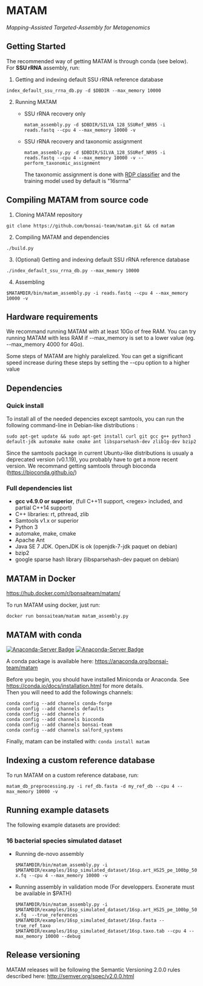 # MATAM

*Mapping-Assisted Targeted-Assembly for Metagenomics*

## Getting Started

The recommended way of getting MATAM is through conda (see below). For __SSU rRNA__ assembly, run:

1. Getting and indexing default SSU rRNA reference database

 `index_default_ssu_rrna_db.py -d $DBDIR --max_memory 10000`

2. Running MATAM

    * SSU rRNA recovery only

      `matam_assembly.py -d $DBDIR/SILVA_128_SSURef_NR95 -i reads.fastq --cpu 4 --max_memory 10000 -v`

    * SSU rRNA recovery and taxonomic assignment

      `matam_assembly.py -d $DBDIR/SILVA_128_SSURef_NR95 -i reads.fastq --cpu 4 --max_memory 10000 -v --perform_taxonomic_assignment`

       The taxonomic assignment is done with [RDP classifier](https://rdp.cme.msu.edu/) and the training model used by default is "16srrna"



## Compiling MATAM from source code

1. Cloning MATAM repository

  `git clone https://github.com/bonsai-team/matam.git && cd matam`

2. Compiling MATAM and dependencies

  `./build.py`

3. (Optional) Getting and indexing default SSU rRNA reference database

  `./index_default_ssu_rrna_db.py --max_memory 10000`

4. Assembling

  `$MATAMDIR/bin/matam_assembly.py -i reads.fastq --cpu 4 --max_memory 10000 -v`

## Hardware requirements

We recommand running MATAM with at least 10Go of free RAM. You can try running MATAM with less RAM if --max\_memory is set to a lower value (eg. --max\_memory 4000 for 4Go).

Some steps of MATAM are highly paralelized. You can get a significant speed increase during these steps by setting the --cpu option to a higher value

## Dependencies

### Quick install

To install all of the needed depencies except samtools, you can run the following command-line in Debian-like distributions :

  `sudo apt-get update && sudo apt-get install curl git gcc g++ python3 default-jdk automake make cmake ant libsparsehash-dev zlib1g-dev bzip2`

Since the samtools package in current Ubuntu-like distributions is usualy a deprecated version (v0.1.19), you probably have to get a more recent version. We recommand getting samtools through bioconda (https://bioconda.github.io/)

### Full dependencies list

* **gcc v4.9.0 or superior**, (full C++11 support, \<regex\> included, and partial C++14 support)
* C++ libraries: rt, pthread, zlib
* Samtools v1.x or superior
* Python 3
* automake, make, cmake
* Apache Ant
* Java SE 7 JDK. OpenJDK is ok (openjdk-7-jdk paquet on debian)
* bzip2
* google sparse hash library (libsparsehash-dev paquet on debian)

## MATAM in Docker

https://hub.docker.com/r/bonsaiteam/matam/

To run MATAM using docker, just run:

`docker run bonsaiteam/matam matam_assembly.py`

## MATAM with conda

[![Anaconda-Server Badge](https://anaconda.org/bonsai-team/matam/badges/installer/conda.svg)](https://conda.anaconda.org/bonsai-team)
[![Anaconda-Server Badge](https://anaconda.org/bonsai-team/matam/badges/version.svg)](https://anaconda.org/bonsai-team/matam)

A conda package is available here: https://anaconda.org/bonsai-team/matam

Before you begin, you should have installed Miniconda or Anaconda. See https://conda.io/docs/installation.html for more details.  
Then you will need to add the followings channels:
```
conda config --add channels conda-forge
conda config --add channels defaults
conda config --add channels r
conda config --add channels bioconda
conda config --add channels bonsai-team
conda config --add channels salford_systems
```
Finally, matam can be installed with:
`conda install matam`

## Indexing a custom reference database

To run MATAM on a custom reference database, run:

`matam_db_preprocessing.py -i ref_db.fasta -d my_ref_db --cpu 4 --max_memory 10000 -v`

## Running example datasets

The following example datasets are provided:

### 16 bacterial species simulated dataset

* Running de-novo assembly

  `$MATAMDIR/bin/matam_assembly.py -i $MATAMDIR/examples/16sp_simulated_dataset/16sp.art_HS25_pe_100bp_50x.fq --cpu 4 --max_memory 10000 -v`

* Running assembly in validation mode (For developpers. Exonerate must be available in $PATH)

  `$MATAMDIR/bin/matam_assembly.py -i $MATAMDIR/examples/16sp_simulated_dataset/16sp.art_HS25_pe_100bp_50x.fq  --true_references $MATAMDIR/examples/16sp_simulated_dataset/16sp.fasta --true_ref_taxo $MATAMDIR/examples/16sp_simulated_dataset/16sp.taxo.tab --cpu 4 --max_memory 10000 --debug`

## Release versioning

MATAM releases will be following the Semantic Versioning 2.0.0 rules described here: http://semver.org/spec/v2.0.0.html
